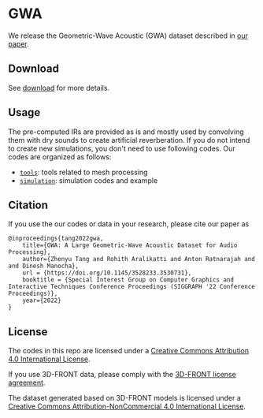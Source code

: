 # GWA
We release the Geometric-Wave Acoustic (GWA) dataset described in [our paper](https://arxiv.org/abs/2204.01787).

## Download
See [download](download/README.md) for more details.

## Usage
The pre-computed IRs are provided as is and mostly used by convolving them with dry sounds to create artificial reverberation. If you do not intend to create new simulations, you don't need to use following codes. Our codes are organized as follows:

* [`tools`](tools): tools related to mesh processing
* [`simulation`](simulation): simulation codes and example

## Citation
If you use the our codes or data in your research, please cite our paper as
```
@inproceedings{tang2022gwa,
    title={GWA: A Large Geometric-Wave Acoustic Dataset for Audio Processing},
    author={Zhenyu Tang and Rohith Aralikatti and Anton Ratnarajah and and Dinesh Manocha},
    url = {https://doi.org/10.1145/3528233.3530731},
    booktitle = {Special Interest Group on Computer Graphics and Interactive Techniques Conference Proceedings (SIGGRAPH '22 Conference Proceedings)},
    year={2022}
}
```

## License
The codes in this repo are licensed under a [Creative Commons Attribution 4.0 International License](LICENSE). 

If you use 3D-FRONT data, please comply with the [3D-FRONT license agreement](files/3D-FRONT-license.pdf). 

The dataset generated based on 3D-FRONT models is licensed under a [Creative Commons Attribution-NonCommercial 4.0 International License](https://creativecommons.org/licenses/by-nc/4.0/).
